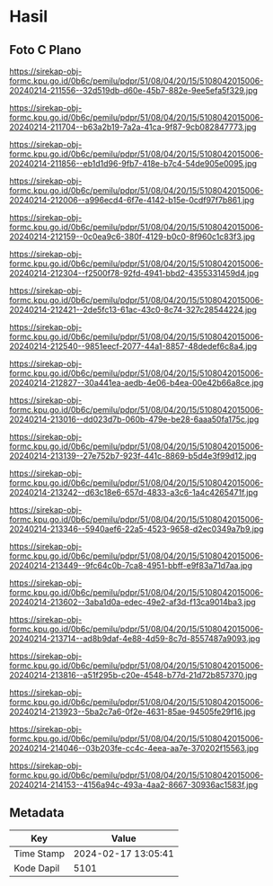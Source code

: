 # Hasil

## Foto C Plano

https://sirekap-obj-formc.kpu.go.id/0b6c/pemilu/pdpr/51/08/04/20/15/5108042015006-20240214-211556--32d519db-d60e-45b7-882e-9ee5efa5f329.jpg

https://sirekap-obj-formc.kpu.go.id/0b6c/pemilu/pdpr/51/08/04/20/15/5108042015006-20240214-211704--b63a2b19-7a2a-41ca-9f87-9cb082847773.jpg

https://sirekap-obj-formc.kpu.go.id/0b6c/pemilu/pdpr/51/08/04/20/15/5108042015006-20240214-211856--eb1d1d96-9fb7-418e-b7c4-54de905e0095.jpg

https://sirekap-obj-formc.kpu.go.id/0b6c/pemilu/pdpr/51/08/04/20/15/5108042015006-20240214-212006--a996ecd4-6f7e-4142-b15e-0cdf97f7b861.jpg

https://sirekap-obj-formc.kpu.go.id/0b6c/pemilu/pdpr/51/08/04/20/15/5108042015006-20240214-212159--0c0ea9c6-380f-4129-b0c0-8f960c1c83f3.jpg

https://sirekap-obj-formc.kpu.go.id/0b6c/pemilu/pdpr/51/08/04/20/15/5108042015006-20240214-212304--f2500f78-92fd-4941-bbd2-4355331459d4.jpg

https://sirekap-obj-formc.kpu.go.id/0b6c/pemilu/pdpr/51/08/04/20/15/5108042015006-20240214-212421--2de5fc13-61ac-43c0-8c74-327c28544224.jpg

https://sirekap-obj-formc.kpu.go.id/0b6c/pemilu/pdpr/51/08/04/20/15/5108042015006-20240214-212540--9851eecf-2077-44a1-8857-48dedef6c8a4.jpg

https://sirekap-obj-formc.kpu.go.id/0b6c/pemilu/pdpr/51/08/04/20/15/5108042015006-20240214-212827--30a441ea-aedb-4e06-b4ea-00e42b66a8ce.jpg

https://sirekap-obj-formc.kpu.go.id/0b6c/pemilu/pdpr/51/08/04/20/15/5108042015006-20240214-213016--dd023d7b-060b-479e-be28-6aaa50fa175c.jpg

https://sirekap-obj-formc.kpu.go.id/0b6c/pemilu/pdpr/51/08/04/20/15/5108042015006-20240214-213139--27e752b7-923f-441c-8869-b5d4e3f99d12.jpg

https://sirekap-obj-formc.kpu.go.id/0b6c/pemilu/pdpr/51/08/04/20/15/5108042015006-20240214-213242--d63c18e6-657d-4833-a3c6-1a4c4265471f.jpg

https://sirekap-obj-formc.kpu.go.id/0b6c/pemilu/pdpr/51/08/04/20/15/5108042015006-20240214-213346--5940aef6-22a5-4523-9658-d2ec0349a7b9.jpg

https://sirekap-obj-formc.kpu.go.id/0b6c/pemilu/pdpr/51/08/04/20/15/5108042015006-20240214-213449--9fc64c0b-7ca8-4951-bbff-e9f83a71d7aa.jpg

https://sirekap-obj-formc.kpu.go.id/0b6c/pemilu/pdpr/51/08/04/20/15/5108042015006-20240214-213602--3aba1d0a-edec-49e2-af3d-f13ca9014ba3.jpg

https://sirekap-obj-formc.kpu.go.id/0b6c/pemilu/pdpr/51/08/04/20/15/5108042015006-20240214-213714--ad8b9daf-4e88-4d59-8c7d-8557487a9093.jpg

https://sirekap-obj-formc.kpu.go.id/0b6c/pemilu/pdpr/51/08/04/20/15/5108042015006-20240214-213816--a51f295b-c20e-4548-b77d-21d72b857370.jpg

https://sirekap-obj-formc.kpu.go.id/0b6c/pemilu/pdpr/51/08/04/20/15/5108042015006-20240214-213923--5ba2c7a6-0f2e-4631-85ae-94505fe29f16.jpg

https://sirekap-obj-formc.kpu.go.id/0b6c/pemilu/pdpr/51/08/04/20/15/5108042015006-20240214-214046--03b203fe-cc4c-4eea-aa7e-370202f15563.jpg

https://sirekap-obj-formc.kpu.go.id/0b6c/pemilu/pdpr/51/08/04/20/15/5108042015006-20240214-214153--4156a94c-493a-4aa2-8667-30936ac1583f.jpg


## Metadata

| Key        | Value               |
| ---------- | ------------------- |
| Time Stamp | 2024-02-17 13:05:41 |
| Kode Dapil | 5101                |



